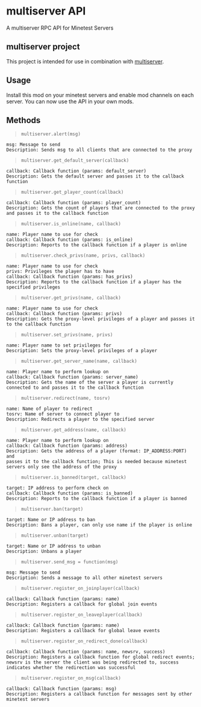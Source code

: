 # multiserver API
A multiserver RPC API for Minetest Servers
## multiserver project
This project is intended for use in combination with [multiserver](https://github.com/HimbeerserverDE/multiserver).
## Usage
Install this mod on your minetest servers and enable mod channels on
each server. You can now use the API in your own mods.
## Methods
> `multiserver.alert(msg)`
```
msg: Message to send
Description: Sends msg to all clients that are connected to the proxy
```
> `multiserver.get_default_server(callback)`
```
callback: Callback function (params: default_server)
Description: Gets the default server and passes it to the callback
function
```
> `multiserver.get_player_count(callback)`
```
callback: Callback function (params: player_count)
Description: Gets the count of players that are connected to the proxy
and passes it to the callback function
```
> `multiserver.is_online(name, callback)`
```
name: Player name to use for check
callback: Callback function (params: is_online)
Description: Reports to the callback function if a player is online
```
> `multiserver.check_privs(name, privs, callback)`
```
name: Player name to use for check
privs: Privileges the player has to have
callback: Callback function (params: has_privs)
Description: Reports to the callback function if a player has the
specified privileges
```
> `multiserver.get_privs(name, callback)`
```
name: Player name to use for check
callback: Callback function (params: privs)
Description: Gets the proxy-level privileges of a player and passes it
to the callback function
```
> `multiserver.set_privs(name, privs)`
```
name: Player name to set privileges for
Description: Sets the proxy-level privileges of a player
```
> `multiserver.get_server_name(name, callback)`
```
name: Player name to perform lookup on
callback: Callback function (params: server_name)
Description: Gets the name of the server a player is currently
connected to and passes it to the callback function
```
> `multiserver.redirect(name, tosrv)`
```
name: Name of player to redirect
tosrv: Name of server to connect player to
Description: Redirects a player to the specified server
```
> `multiserver.get_address(name, callback)`
```
name: Player name to perform lookup on
callback: Callback function (params: address)
Description: Gets the address of a player (format: IP_ADDRESS:PORT) and
passes it to the callback function; This is needed because minetest
servers only see the address of the proxy
```
> `multiserver.is_banned(target, callback)`
```
target: IP address to perform check on
callback: Callback function (params: is_banned)
Description: Reports to the callback function if a player is banned
```
> `multiserver.ban(target)`
```
target: Name or IP address to ban
Description: Bans a player, can only use name if the player is online
```
> `multiserver.unban(target)`
```
target: Name or IP address to unban
Description: Unbans a player
```
> `multiserver.send_msg = function(msg)`
```
msg: Message to send
Description: Sends a message to all other minetest servers
```
> `multiserver.register_on_joinplayer(callback)`
```
callback: Callback function (params: name)
Description: Registers a callback for global join events
```
> `multiserver.register_on_leaveplayer(callback)`
```
callback: Callback function (params: name)
Description: Registers a callback for global leave events
```
> `multiserver.register_on_redirect_done(callback)`
```
callback: Callback function (params: name, newsrv, success)
Description: Registers a callback function for global redirect events;
newsrv is the server the client was being redirected to, success
indicates whether the redirection was successful
```
> `multiserver.register_on_msg(callback)`
```
callback: Callback function (params: msg)
Description: Registers a callback function for messages sent by other
minetest servers
```
